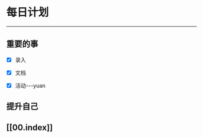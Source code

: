 
# 每日计划
---
## 重要的事

- [x]  录入
- [x]  文档
- [x]  活动---yuan



## 提升自己

  



## [[00.index]]










